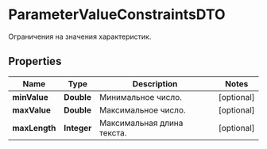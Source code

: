 

# ParameterValueConstraintsDTO

Ограничения на значения характеристик.

## Properties

| Name | Type | Description | Notes |
|------------ | ------------- | ------------- | -------------|
|**minValue** | **Double** | Минимальное число. |  [optional] |
|**maxValue** | **Double** | Максимальное число. |  [optional] |
|**maxLength** | **Integer** | Максимальная длина текста. |  [optional] |



